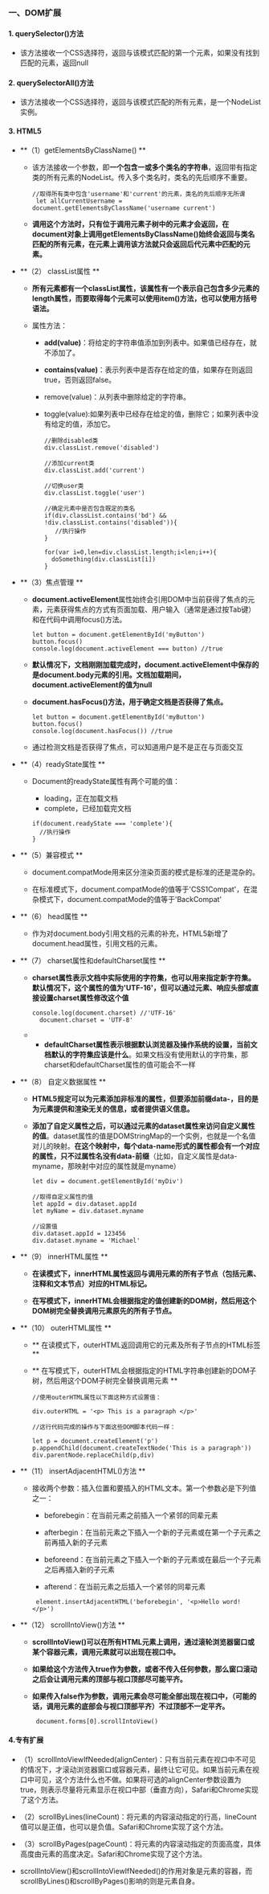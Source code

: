 ### 一、DOM扩展 ###

#### 1. querySelector()方法 

   - 该方法接收一个CSS选择符，返回与该模式匹配的第一个元素，如果没有找到匹配的元素，返回null

#### 2. querySelectorAll()方法 

   - 该方法接收一个CSS选择符，返回与该模式匹配的所有元素，是一个NodeList实例。

#### 3. HTML5

- **（1）getElementsByClassName() **

     - 该方法接收一个参数，即**一个包含一或多个类名的字符串**，返回带有指定类的所有元素的NodeList。传入多个类名时，类名的先后顺序不重要。

       ```
       //取得所有类中包含'username'和'current'的元素，类名的先后顺序无所谓
        let allCurrentUsername = document.getElementsByClassName('username current')
       ```

     - **调用这个方法时，只有位于调用元素子树中的元素才会返回，在document对象上调用getElementsByClassName()始终会返回与类名匹配的所有元素，在元素上调用该方法就只会返回后代元素中匹配的元素。**

- **（2） classList属性 **

     - **所有元素都有一个classList属性，该属性有一个表示自己包含多少元素的length属性，而要取得每个元素可以使用item()方法，也可以使用方括号语法。**

     - 属性方法：

       - **add(value)**：将给定的字符串值添加到列表中。如果值已经存在，就不添加了。

       - **contains(value)**：表示列表中是否存在给定的值，如果存在则返回true，否则返回false。

       - remove(value)：从列表中删除给定的字符串。

       - toggle(value):如果列表中已经存在给定的值，删除它；如果列表中没有给定的值，添加它。

         ```
         //删除disabled类
         div.classList.remove('disabled')
         
         //添加current类
         div.classList.add('current')
         
         //切换user类
         div.classList.toggle('user')
         
         //确定元素中是否包含既定的类名
         if(div.classList.contains('bd') && !div.classList.contains('disabled')){
            //执行操作
         }
         
         for(var i=0,len=div.classList.length;i<len;i++){
           doSomething(div.classList[i])
         }
         ```

- **（3）焦点管理 **

    - **document.activeElement**属性始终会引用DOM中当前获得了焦点的元素，元素获得焦点的方式有页面加载、用户输入（通常是通过按Tab键）和在代码中调用focus()方法。

      ```
      let button = document.getElementById('myButton')
      button.focus()
      console.log(document.activeElement === button) //true
      ```

      

    - **默认情况下，文档刚刚加载完成时，document.activeElement中保存的是document.body元素的引用。文档加载期间，document.activeElement的值为null**

    - **document.hasFocus()方法，用于确定文档是否获得了焦点。**

      ```
      let button = document.getElementById('myButton')
      button.focus()
      console.log(document.hasFocus()) //true
      ```

      

  - 通过检测文档是否获得了焦点，可以知道用户是不是正在与页面交互

- **（4）readyState属性 **

     - Document的readyState属性有两个可能的值：

       - loading，正在加载文档
       - complete，已经加载完文档

       ```
       if(document.readyState === 'complete'){
         //执行操作
       }
       ```

- **（5）兼容模式 **
  - document.compatMode用来区分渲染页面的模式是标准的还是混杂的。

  - 在标准模式下，document.compatMode的值等于'CSS1Compat'，在混杂模式下，document.compatMode的值等于'BackCompat'

- **（6） head属性 **
  - 作为对document.body引用文档的<body>元素的补充，HTML5新增了document.head属性，引用文档的<head>元素。



- **（7） charset属性和defaultCharset属性 **

  - **charset属性表示文档中实际使用的字符集，也可以用来指定新字符集。默认情况下，这个属性的值为'UTF-16'，但可以通过<meta>元素、响应头部或直接设置charset属性修改这个值**

    ```
    console.log(document.charset) //'UTF-16'
      document.charset = 'UTF-8'
    ```

  - - **defaultCharset属性表示根据默认浏览器及操作系统的设置，当前文档默认的字符集应该是什么**。如果文档没有使用默认的字符集，那charset和defaultCharset属性的值可能会不一样

- **（8） 自定义数据属性 **

  - **HTML5规定可以为元素添加非标准的属性，但要添加前缀data-，目的是为元素提供和渲染无关的信息，或者提供语义信息。**

  - **添加了自定义属性之后，可以通过元素的dataset属性来访问自定义属性的值**。dataset属性的值是DOMStringMap的一个实例，也就是一个名值对儿的映射。**在这个映射中，每个data-name形式的属性都会有一个对应的属性，只不过属性名没有data-前缀**（比如，自定义属性是data-myname，那映射中对应的属性就是myname）

    ```
    let div = document.getElementById('myDiv')
    
    //取得自定义属性的值
    let appId = div.dataset.appId
    let myName = div.dataset.myname
    
    //设置值
    div.dataset.appId = 123456
    div.dataset.myname = 'Michael'   
    ```

- **（9） innerHTML属性 **
   - **在读模式下，innerHTML属性返回与调用元素的所有子节点（包括元素、注释和文本节点）对应的HTML标记。**

   - **在写模式下，innerHTML会根据指定的值创建新的DOM树，然后用这个DOM树完全替换调用元素原先的所有子节点。**

- **（10） outerHTML属性 **

    - ** 在读模式下，outerHTML返回调用它的元素及所有子节点的HTML标签 **

    - ** 在写模式下，outerHTML会根据指定的HTML字符串创建新的DOM子树，然后用这个DOM子树完全替换调用元素 **

      ```
      //使用outerHTML属性以下面这种方式设置值：
      
      div.outerHTML = '<p> This is a paragraph </p>'
      
      //这行代码完成的操作与下面这些DOM脚本代码一样：
      
      let p = document.createElement('p')
      p.appendChild(document.createTextNode('This is a paragraph'))
      div.parentNode.replaceChild(p,div)  
      ```

- **（11） insertAdjacentHTML()方法 **

    - 接收两个参数：插入位置和要插入的HTML文本。第一个参数必是下列值之一：

      - beforebegin：在当前元素之前插入一个紧邻的同辈元素

      - afterbegin：在当前元素之下插入一个新的子元素或在第一个子元素之前再插入新的子元素

      - beforeend：在当前元素之下插入一个新的子元素或在最后一个子元素之后再插入新的子元素

      - afterend：在当前元素之后插入一个紧邻的同辈元素

      ```
       element.insertAdjacentHTML('beforebegin', '<p>Hello word!</p>')
      ```

- **（12） scrollIntoView()方法 **

   - **scrollIntoView()可以在所有HTML元素上调用，通过滚轮浏览器窗口或某个容器元素，调用元素就可以出现在视口中。**

    - **如果给这个方法传入true作为参数，或者不传入任何参数，那么窗口滚动之后会让调用元素的顶部与视口顶部尽可能平齐。**

    - **如果传入false作为参数，调用元素会尽可能全部出现在视口中，（可能的话，调用元素的底部会与视口顶部平齐）不过顶部不一定平齐。**

      ```
       document.forms[0].scrollIntoView()
      ```

#### 4.专有扩展 

- （1）scrollIntoViewIfNeeded(alignCenter)：只有当前元素在视口中不可见的情况下，才滚动浏览器窗口或容器元素，最终让它可见。如果当前元素在视口中可见，这个方法什么也不做。如果将可选的alignCenter参数设置为true，则表示尽量将元素显示在视口中部（垂直方向），Safari和Chrome实现了这个方法。

- （2）scrollByLines(lineCount)：将元素的内容滚动指定的行高，lineCount值可以是正值，也可以是负值。Safari和Chrome实现了这个方法。

- （3）scrollByPages(pageCount)：将元素的内容滚动指定的页面高度，具体高度由元素的高度决定。Safari和Chrome实现了这个方法。

- scrollIntoView()和scrollIntoViewIfNeeded()的作用对象是元素的容器，而scrollByLines()和scrollByPages()影响的则是元素自身。